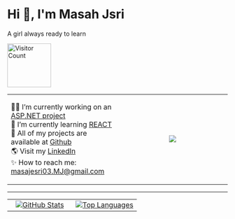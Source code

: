 # Hi 👋, I'm Masah Jsri
A girl always ready to learn

<img src="https://komarev.com/ghpvc/?username=doodlemon&color=green" alt="Visitor Count" width="100" height="100" style>


<table style="width:100%; table-layout:fixed;">
  <tr>
    <td style="width:50%; vertical-align:top;">
      <!-- Bullet points -->
      <ul style="list-style-type: none; padding-left: 0;">
        <li>👨‍💻 I’m currently working on an <a href="https://your-project-link.com">ASP.NET project</a></li>
        <li>💙 I’m currently learning <a href="https://reactjs.org/">REACT</a></li>
        <li>💯 All of my projects are available at <a href="https://github.com/your-doodlemon">Github</a></li>
        <li>🌎 Visit my <a href="https://www.linkedin.com/in/masah-jsri-b66b54263">LinkedIn</a></li>
        <li>✨ How to reach me: <a href="mailto:masajesri03.MJ@gmail.com">masajesri03.MJ@gmail.com</a></li>
      </ul>
    </td>
    <td style="width:50%; text-align:center;">
      <!-- Image -->
      <img src="https://www.google.com.tr/url?sa=i&url=https%3A%2F%2Fin.pinterest.com%2Fpin%2F702561610608514562%2F&psig=AOvVaw2T9Ub2-qHmnKxvdTO0SaBS&ust=1733501555640000&source=images&cd=vfe&opi=89978449&ved=0CBMQjRxqFwoTCLjgndiCkYoDFQAAAAAdAAAAABAf" />
    </td>
  </tr>
</table>



---

<table style="width:100%; table-layout:fixed;">
  <tr>
    <td style="width:50%; text-align:center;">
      <!-- GitHub Stats Card -->
      <a href="https://github.com/anuraghazra/github-readme-stats">
        <img src="https://github-readme-stats.vercel.app/api?username=doodlemon&show_icons=true&theme=tokyonight" alt="GitHub Stats" />
      </a>
    </td>
    <td style="width:50%; text-align:center;">
      <!-- Top Languages Card -->
      <a href="https://github.com/anuraghazra/github-readme-stats">
        <img src="https://github-readme-stats.vercel.app/api/top-langs/?username=doodlemon&layout=compact&theme=tokyonight" alt="Top Languages" />
      </a>
    </td>
  </tr>
</table>




